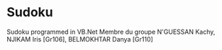 # Sudoku
Sudoku programmed in VB.Net
Membre du groupe N'GUESSAN Kachy, NJIKAM Iris [Gr106], BELMOKHTAR Danya [Gr110]
